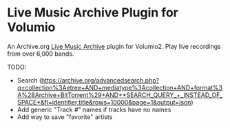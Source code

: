 # Live Music Archive Plugin for Volumio
An Archive.org [Live Music Archive](https://archive.org/details/etree) plugin for Volumio2. Play live recordings from over 6,000 bands.

TODO:
- Search (https://archive.org/advancedsearch.php?q=collection%3Aetree+AND+mediatype%3Acollection+AND+format%3A%28Archive+BitTorrent%29+AND+*SEARCH_QUERY_+_INSTEAD_OF_SPACE*&fl=identifier,title&rows=10000&page=1&output=json)
- Add generic "Track #" names if tracks have no names
- Add way to save "favorite" artists
